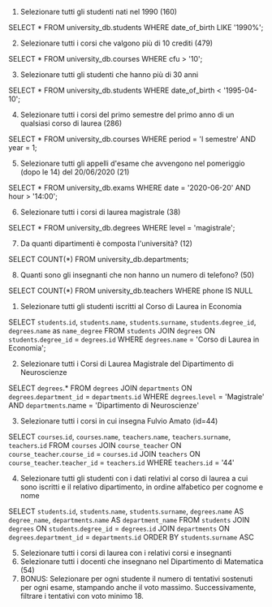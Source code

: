 1. Selezionare tutti gli studenti nati nel 1990 (160)

SELECT *
FROM university_db.students
WHERE date_of_birth 
LIKE '1990%';

2. Selezionare tutti i corsi che valgono più di 10 crediti (479)

SELECT * 
FROM university_db.courses
WHERE cfu > '10';


3. Selezionare tutti gli studenti che hanno più di 30 anni

SELECT * 
FROM university_db.students
WHERE date_of_birth < '1995-04-10';


4. Selezionare tutti i corsi del primo semestre del primo anno di un qualsiasi corso di laurea (286)

SELECT * 
FROM university_db.courses
WHERE period = 'I semestre'
AND year = 1;


5. Selezionare tutti gli appelli d'esame che avvengono nel pomeriggio (dopo le 14) del 20/06/2020 (21)

SELECT * 
FROM university_db.exams
WHERE date = '2020-06-20'
AND hour > '14:00';


6. Selezionare tutti i corsi di laurea magistrale (38)

SELECT * 
FROM university_db.degrees
WHERE level = 'magistrale';


7. Da quanti dipartimenti è composta l'università? (12)

SELECT COUNT(*)
FROM university_db.departments;


8. Quanti sono gli insegnanti che non hanno un numero di telefono? (50)

SELECT COUNT(*)
FROM university_db.teachers
WHERE phone IS NULL


<!-- ........................................................................................ -->



1. Selezionare tutti gli studenti iscritti al Corso di Laurea in Economia

SELECT `students`.`id`, `students`.`name`, `students`.`surname`, `students`.`degree_id`, `degrees`.`name` as `name_degree`
FROM `students`
JOIN `degrees` ON `students`.`degree_id` = `degrees`.`id`
WHERE `degrees`.`name` = 'Corso di Laurea in Economia';


2. Selezionare tutti i Corsi di Laurea Magistrale del Dipartimento di Neuroscienze

SELECT `degrees`.*
FROM `degrees`
JOIN `departments` ON `degrees`.`department_id` = `departments`.`id`
WHERE `degrees`.`level` = 'Magistrale'
AND `departments`.name = 'Dipartimento di Neuroscienze'


3. Selezionare tutti i corsi in cui insegna Fulvio Amato (id=44)

SELECT `courses`.`id`, `courses`.`name`, `teachers`.`name`, `teachers`.`surname`, `teachers`.`id`
FROM `courses`
JOIN `course_teacher` ON `course_teacher`.`course_id` = `courses`.`id`
JOIN `teachers` ON `course_teacher`.`teacher_id` = `teachers`.`id`
WHERE `teachers`.`id` = '44'

4. Selezionare tutti gli studenti con i dati relativi al corso di laurea a cui sono iscritti e il relativo dipartimento, in ordine alfabetico per cognome e nome

SELECT `students`.`id`, `students`.`name`, `students`.`surname`, `degrees`.`name` AS `degree_name`, `departments`.`name` AS `department_name`
FROM `students`
JOIN `degrees` ON `students`.`degree_id` = `degrees`.`id`
JOIN `departments` ON `degrees`.`department_id` = `departments`.`id`
ORDER BY `students`.`surname` ASC 


5. Selezionare tutti i corsi di laurea con i relativi corsi e insegnanti
6. Selezionare tutti i docenti che insegnano nel Dipartimento di Matematica (54)
7. BONUS: Selezionare per ogni studente il numero di tentativi sostenuti per ogni esame, stampando anche il voto massimo. Successivamente, filtrare i tentativi con voto minimo 18.